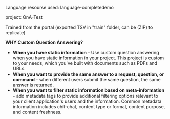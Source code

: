 Language resourse used: language-completedemo

project: QnA-Test

Trained from the portal (exported TSV in "train" folder, can be  (ZIP) to replicate)

**WHY Custom Question Answering?**

- **When you have static information** - Use custom question answering when you have static information in your project. This project is custom to your needs, which you've built with documents such as PDFs and URLs.
- **When you want to provide the same answer to a request, question, or command** - when different users submit the same question, the same answer is returned.
- **When you want to filter static information based on meta-information** - add metadata tags to provide additional filtering options relevant to your client application's users and the information. Common metadata information includes chit-chat, content type or format, content purpose, and content freshness.


